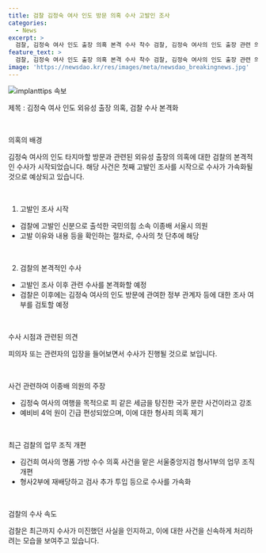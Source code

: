 ```yaml
---
title: 검찰 김정숙 여사 인도 방문 의혹 수사 고발인 조사
categories:
  - News
excerpt: >
  검찰, 김정숙 여사 인도 출장 의혹 본격 수사 착수 검찰, 김정숙 여사의 인도 출장 관련 의혹을 본격 수사하기 위해 고발 조사에 착수했다. 국민의힘 소속 이종배 서울시의원이 고발인으로 출석하며 수사에 초석을 놓았고, 검찰은 이에 관련한 본격적인 수사를 예고하고 있다. 과거 6달간 수사가 진행되지 않아 논란이 됐던 이 사건은 형사2부로 재배당되고 추가 검사가 투입되는 등 조속한 진행이 기대된다. (150자)
feature_text: >
  검찰, 김정숙 여사 인도 출장 의혹 본격 수사 착수 검찰, 김정숙 여사의 인도 출장 관련 의혹을 본격 수사하기 위해 고발 조사에 착수했다. 국민의힘 소속 이종배 서울시의원이 고발인으로 출석하며 수사에 초석을 놓았고, 검찰은 이에 관련한 본격적인 수사를 예고하고 있다. 과거 6달간 수사가 진행되지 않아 논란이 됐던 이 사건은 형사2부로 재배당되고 추가 검사가 투입되는 등 조속한 진행이 기대된다. (150자)
image: 'https://newsdao.kr/res/images/meta/newsdao_breakingnews.jpg'
---
```


<p><img src="https://newsdao.kr/res/images/meta/newsdao_breakingnews.jpg" alt="implanttips 속보" /></p>

<p>제목 : 김정숙 여사 인도 외유성 출장 의혹, 검찰 수사 본격화</p>

<p data-ke-size="size16">&nbsp;</p>

<p>의혹의 배경</p>

<p>김정숙 여사의 인도 타지마할 방문과 관련된 외유성 출장의 의혹에 대한 검찰의 본격적인 수사가 시작되었습니다. 해당 사건은 첫째 고발인 조사를 시작으로 수사가 가속화될 것으로 예상되고 있습니다. </p>

<p data-ke-size="size16">&nbsp;</p>

<ol>
<li>고발인 조사 시작</li>
</ol>

<ul>
<li>검찰에 고발인 신분으로 출석한 국민의힘 소속 이종배 서울시 의원</li>
<li>고발 이유와 내용 등을 확인하는 절차로, 수사의 첫 단추에 해당</li>
</ul>

<p data-ke-size="size16">&nbsp;</p>

<ol start="2">
<li>검찰의 본격적인 수사</li>
</ol>

<ul>
<li>고발인 조사 이후 관련 수사를 본격화할 예정</li>
<li>검찰은 이후에는 김정숙 여사의 인도 방문에 관여한 정부 관계자 등에 대한 조사 여부를 검토할 예정</li>
</ul>

<p data-ke-size="size16">&nbsp;</p>

<p>수사 시점과 관련된 의견</p>

<p>피의자 또는 관련자의 입장을 들어보면서 수사가 진행될 것으로 보입니다.</p>

<p data-ke-size="size16">&nbsp;</p>

<p>사건 관련하여 이종배 의원의 주장</p>

<ul>
<li>김정숙 여사의 여행을 목적으로 피 같은 세금을 탕진한 국가 문란 사건이라고 강조</li>
<li>예비비 4억 원이 긴급 편성되었으며, 이에 대한 형사죄 의혹 제기</li>
</ul>

<p data-ke-size="size16">&nbsp;</p>

<p>최근 검찰의 업무 조직 개편</p>

<ul>
<li>김건희 여사의 명품 가방 수수 의혹 사건을 맡은 서울중앙지검 형사1부의 업무 조직 개편</li>
<li>형사2부에 재배당하고 검사 추가 투입 등으로 수사를 가속화</li>
</ul>

<p data-ke-size="size16">&nbsp;</p>

<p>검찰의 수사 속도</p>

<p>검찰은 최근까지 수사가 미진했던 사실을 인지하고, 이에 대한 사건을 신속하게 처리하려는 모습을 보여주고 있습니다.</p>

<p data-ke-size="size16">&nbsp;</p>

